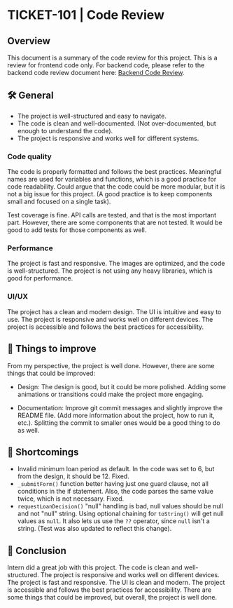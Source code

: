# TICKET-101 | Code Review

## Overview

This document is a summary of the code review for this project. This is a review for frontend code only. For backend code, please refer to the backend code review document here: [Backend Code Review](https://github.com/richardscull/inbank-backend-homework).

## 🛠️ General

- The project is well-structured and easy to navigate.
- The code is clean and well-documented. (Not over-documented, but enough to understand the code).
- The project is responsive and works well for different systems.

### Code quality
The code is properly formatted and follows the best practices. Meaningful names are used for variables and functions, which is a good practice for code readability. Could argue that the code could be more modular, but it is not a big issue for this project. (A good practice is to keep components small and focused on a single task).

Test coverage is fine. API calls are tested, and that is the most important part. However, there are some components that are not tested. It would be good to add tests for those components as well.

### Performance
The project is fast and responsive. The images are optimized, and the code is well-structured. The project is not using any heavy libraries, which is good for performance.

### UI/UX
The project has a clean and modern design. The UI is intuitive and easy to use. The project is responsive and works well on different devices. The project is accessible and follows the best practices for accessibility.

## 📃 Things to improve
From my perspective, the project is well done. However, there are some things that could be improved:

- Design: The design is good, but it could be more polished. Adding some animations or transitions could make the project more engaging.

- Documentation: Improve git commit messages and slightly improve the README file. (Add more information about the project, how to run it, etc.). Splitting the commit to smaller ones would be a good thing to do as well.


## 🧱 Shortcomings

- Invalid minimum loan period as default. In the code was set to 6, but from the design, it should be 12. Fixed.
- `_submitForm()` function better having just one guard clause, not all conditions in the if statement. Also, the code parses the same value twice, which is not necessary. Fixed.
- `requestLoanDecision()` "null" handling is bad, null values should be null and not "null" string. Using optional chaining for `toString()` will get null values as `null`. It also lets us use the `??` operator, since `null` isn't a string. (Test was also updated to reflect this change). 

## 🚀 Conclusion

Intern did a great job with this project. The code is clean and well-structured. The project is responsive and works well on different devices. The project is fast and responsive. The UI is clean and modern. The project is accessible and follows the best practices for accessibility. There are some things that could be improved, but overall, the project is well done.

